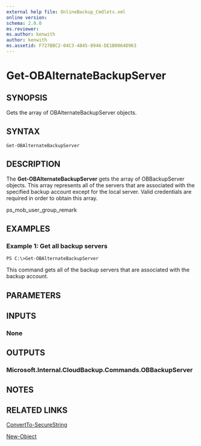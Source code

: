 ```yaml
---
external help file: OnlineBackup_Cmdlets.xml
online version: 
schema: 2.0.0
ms.reviewer:
ms.author: kenwith
author: kenwith
ms.assetid: F727BBC2-04C3-4845-8946-DE1B0064D963
---
```


# Get-OBAlternateBackupServer

## SYNOPSIS
Gets the array of OBAlternateBackupServer objects.

## SYNTAX

```
Get-OBAlternateBackupServer
```

## DESCRIPTION
The **Get-OBAlternateBackupServer** gets the array of OBBackupServer objects.
This array represents all of the servers that are associated with the specified backup account except for the local server.
Valid credentials are required in order to obtain this array.

ps_mob_user_group_remark

## EXAMPLES

### Example 1: Get all backup servers
```
PS C:\>Get-OBAlternateBackupServer
```

This command gets all of the backup servers that are associated with the backup account.

## PARAMETERS

## INPUTS

### None

## OUTPUTS

### Microsoft.Internal.CloudBackup.Commands.OBBackupServer

## NOTES

## RELATED LINKS

[ConvertTo-SecureString](http://go.microsoft.com/fwlink/?LinkID=113291)

[New-Object](http://go.microsoft.com/fwlink/?LinkID=113355)

